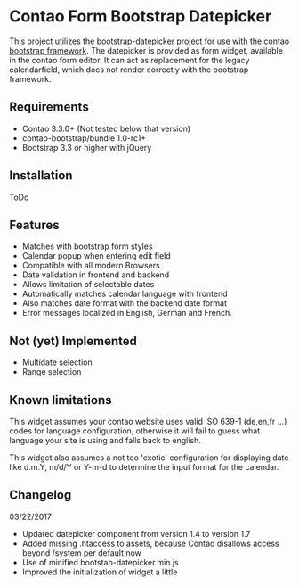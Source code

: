 
Contao Form Bootstrap Datepicker
=================================

This project utilizes the [bootstrap-datepicker project](https://github.com/eternicode/bootstrap-datepicker) for use with the [contao bootstrap framework](http://contao-bootstrap.netzmacht.de/). The datepicker is provided as form widget, available in the contao form editor. It can act as replacement for the legacy calendarfield, which does not render correctly with the bootstrap framework.

Requirements
-------------

* Contao 3.3.0+ (Not tested below that version)
* contao-bootstrap/bundle 1.0-rc1+
* Bootstrap 3.3 or higher with jQuery  

Installation
-------------

ToDo

Features
---------

* Matches with bootstrap form styles
* Calendar popup when entering edit field 
* Compatible with all modern Browsers
* Date validation in frontend and backend
* Allows limitation of selectable dates
* Automatically matches calendar language with frontend
* Also matches date format with the backend date format
* Error messages localized in English, German and French.

Not (yet) Implemented
----------------------

* Multidate selection
* Range selection

Known limitations
------------------

This widget assumes your contao website uses valid ISO 639-1 (de,en,fr ...) codes for language configuration, otherwise it will fail to guess what language your site is using and falls back to english. 

This widget also assumes a not too 'exotic' configuration for displaying date like d.m.Y, m/d/Y or Y-m-d to determine the input format for the calendar.
   
Changelog
----------

03/22/2017

- Updated datepicker component from version 1.4 to version 1.7
- Added missing .htaccess to assets, because Contao disallows access beyond /system per default now
- Use of minified bootstap-datepicker.min.js
- Improved the initialization of widget a little
